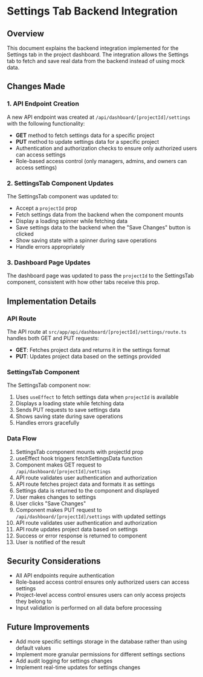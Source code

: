 # Settings Tab Backend Integration

## Overview
This document explains the backend integration implemented for the Settings tab in the project dashboard. The integration allows the Settings tab to fetch and save real data from the backend instead of using mock data.

## Changes Made

### 1. API Endpoint Creation
A new API endpoint was created at `/api/dashboard/[projectId]/settings` with the following functionality:

- **GET** method to fetch settings data for a specific project
- **PUT** method to update settings data for a specific project
- Authentication and authorization checks to ensure only authorized users can access settings
- Role-based access control (only managers, admins, and owners can access settings)

### 2. SettingsTab Component Updates
The SettingsTab component was updated to:

- Accept a `projectId` prop
- Fetch settings data from the backend when the component mounts
- Display a loading spinner while fetching data
- Save settings data to the backend when the "Save Changes" button is clicked
- Show saving state with a spinner during save operations
- Handle errors appropriately

### 3. Dashboard Page Updates
The dashboard page was updated to pass the `projectId` to the SettingsTab component, consistent with how other tabs receive this prop.

## Implementation Details

### API Route
The API route at `src/app/api/dashboard/[projectId]/settings/route.ts` handles both GET and PUT requests:

- **GET**: Fetches project data and returns it in the settings format
- **PUT**: Updates project data based on the settings provided

### SettingsTab Component
The SettingsTab component now:

1. Uses `useEffect` to fetch settings data when `projectId` is available
2. Displays a loading state while fetching data
3. Sends PUT requests to save settings data
4. Shows saving state during save operations
5. Handles errors gracefully

### Data Flow
1. SettingsTab component mounts with projectId prop
2. useEffect hook triggers fetchSettingsData function
3. Component makes GET request to `/api/dashboard/[projectId]/settings`
4. API route validates user authentication and authorization
5. API route fetches project data and formats it as settings
6. Settings data is returned to the component and displayed
7. User makes changes to settings
8. User clicks "Save Changes"
9. Component makes PUT request to `/api/dashboard/[projectId]/settings` with updated settings
10. API route validates user authentication and authorization
11. API route updates project data based on settings
12. Success or error response is returned to component
13. User is notified of the result

## Security Considerations
- All API endpoints require authentication
- Role-based access control ensures only authorized users can access settings
- Project-level access control ensures users can only access projects they belong to
- Input validation is performed on all data before processing

## Future Improvements
- Add more specific settings storage in the database rather than using default values
- Implement more granular permissions for different settings sections
- Add audit logging for settings changes
- Implement real-time updates for settings changes